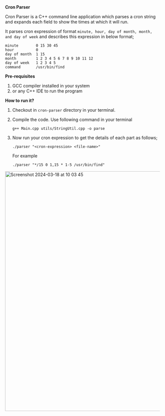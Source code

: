 **Cron Parser**

Cron Parser is a C++ command line application which parses a cron string and expands each field
to show the times at which it will run.

It parses cron expression of format `minute, hour, day of
month, month, and day of week` and describes this expression in below format;

```
minute        0 15 30 45
hour          0
day of month  1 15
month         1 2 3 4 5 6 7 8 9 10 11 12
day of week   1 2 3 4 5
command       /usr/bin/find
```

**Pre-requisites**

1. GCC compiler installed in your system
2. or any C++ IDE to run the program


**How to run it?**

1. Checkout in `cron-parser` directory in your terminal.
2. Compile the code. Use following command in your terminal
    ```
    g++ Main.cpp utils/StringUtil.cpp -o parse
    ```

3. Now run your cron expression to get the details of each part as follows;
    ```
    ./parser "<cron-expression> <file-name>"
    ```
    For example
    ```
    ./parser "*/15 0 1,15 * 1-5 /usr/bin/find"
    ```

<img width="780" alt="Screenshot 2024-03-18 at 10 03 45" src="https://github.com/mani87/cron-parser/assets/88872955/e5208ed9-0673-4b35-91d8-5132d12c8f18">



